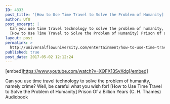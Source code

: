 ```yaml
---
ID: 4333
post_title: '[How to Use Time Travel to Solve the Problem of Humanity] Prison Of a Billion Years'
author: UfU
post_excerpt: |
  Can you use time travel technology to solve the problem of humanity, namely crime? Well, be careful what you wish for!
  [How to Use Time Travel to Solve the Problem of Humanity] Prison Of a Billion Years (C. H. Thames) Audiobook
layout: post
permalink: >
  http://universalflowuniversity.com/entertainment/how-to-use-time-travel-to-solve-the-problem-of-humanity-prison-of-a-billion-years/
published: true
post_date: 2017-05-02 12:12:24
---
```

[embed]https://www.youtube.com/watch?v=XQFX13SyXdg[/embed]<br>
<p>Can you use time travel technology to solve the problem of humanity, namely crime? Well, be careful what you wish for!  
[How to Use Time Travel to Solve the Problem of Humanity] Prison Of a Billion Years (C. H. Thames) Audiobook</p>